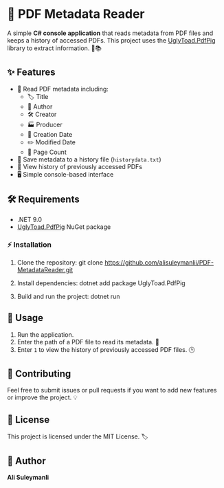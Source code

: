 # 📄 PDF Metadata Reader

A simple **C# console application** that reads metadata from PDF files and keeps a history of accessed PDFs. This project uses the [UglyToad.PdfPig](https://github.com/UglyToad/PdfPig) library to extract information. 🐛📚

## ✨ Features

- 📝 Read PDF metadata including:
  - 🏷️ Title
  - 👤 Author
  - 🛠️ Creator
  - 🏭 Producer
  - 📅 Creation Date
  - ✏️ Modified Date
  - 📄 Page Count
- 💾 Save metadata to a history file (`historydata.txt`)
- 📜 View history of previously accessed PDFs
- 🖥️ Simple console-based interface

## 🛠️ Requirements

- .NET 9.0
- [UglyToad.PdfPig](https://www.nuget.org/packages/UglyToad.PdfPig/) NuGet package

### ⚡ Installation

1. Clone the repository:
git clone https://github.com/alisuleymanlii/PDF-MetadataReader.git

2. Install dependencies: dotnet add package UglyToad.PdfPig

3. Build and run the project: dotnet run

## 🚀 Usage

1. Run the application.
2. Enter the path of a PDF file to read its metadata. 📂
3. Enter `1` to view the history of previously accessed PDF files. 🕒

## 🤝 Contributing

Feel free to submit issues or pull requests if you want to add new features or improve the project. 💡

## 📄 License

This project is licensed under the MIT License. 🏷️

## 👤 Author

**Ali Suleymanli**

